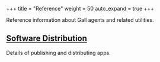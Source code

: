 +++
title = "Reference"
weight = 50
auto_expand = true
+++

Reference information about Gall agents and related utilities.

## [Software Distribution](/userspace/apps/reference/dist)

Details of publishing and distributing apps.

